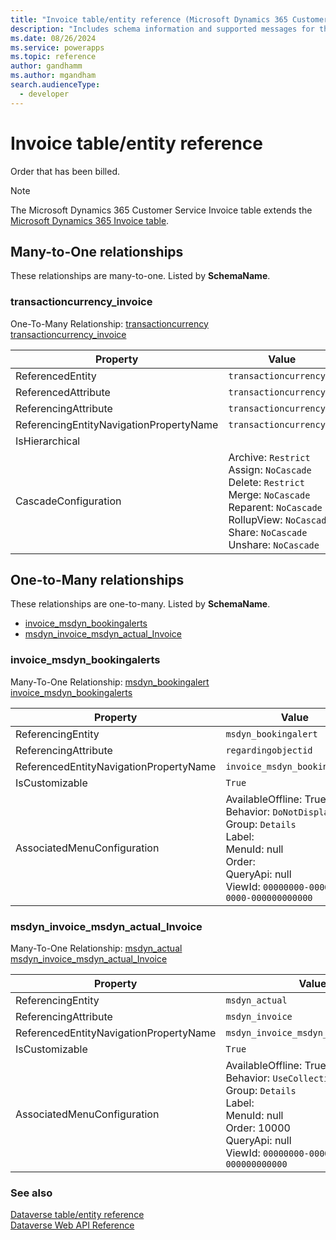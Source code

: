 ```yaml
---
title: "Invoice table/entity reference (Microsoft Dynamics 365 Customer Service)"
description: "Includes schema information and supported messages for the Invoice table/entity with Microsoft Dynamics 365 Customer Service."
ms.date: 08/26/2024
ms.service: powerapps
ms.topic: reference
author: gandhamm
ms.author: mgandham
search.audienceType: 
  - developer
---
```


# Invoice table/entity reference

Order that has been billed.

> [!NOTE]
> The Microsoft Dynamics 365 Customer Service Invoice table extends the [Microsoft Dynamics 365 Invoice table](/dynamics365/developer/entities/invoice).




## Many-to-One relationships

These relationships are many-to-one. Listed by **SchemaName**.

### <a name="BKMK_transactioncurrency_invoice"></a> transactioncurrency_invoice

One-To-Many Relationship: [transactioncurrency transactioncurrency_invoice](transactioncurrency.md#BKMK_transactioncurrency_invoice)

|Property|Value|
|---|---|
|ReferencedEntity|`transactioncurrency`|
|ReferencedAttribute|`transactioncurrencyid`|
|ReferencingAttribute|`transactioncurrencyid`|
|ReferencingEntityNavigationPropertyName|`transactioncurrencyid`|
|IsHierarchical||
|CascadeConfiguration|Archive: `Restrict`<br />Assign: `NoCascade`<br />Delete: `Restrict`<br />Merge: `NoCascade`<br />Reparent: `NoCascade`<br />RollupView: `NoCascade`<br />Share: `NoCascade`<br />Unshare: `NoCascade`|


## One-to-Many relationships

These relationships are one-to-many. Listed by **SchemaName**.

- [invoice_msdyn_bookingalerts](#BKMK_invoice_msdyn_bookingalerts)
- [msdyn_invoice_msdyn_actual_Invoice](#BKMK_msdyn_invoice_msdyn_actual_Invoice)

### <a name="BKMK_invoice_msdyn_bookingalerts"></a> invoice_msdyn_bookingalerts

Many-To-One Relationship: [msdyn_bookingalert invoice_msdyn_bookingalerts](msdyn_bookingalert.md#BKMK_invoice_msdyn_bookingalerts)

|Property|Value|
|---|---|
|ReferencingEntity|`msdyn_bookingalert`|
|ReferencingAttribute|`regardingobjectid`|
|ReferencedEntityNavigationPropertyName|`invoice_msdyn_bookingalerts`|
|IsCustomizable|`True`|
|AssociatedMenuConfiguration|AvailableOffline: True<br />Behavior: `DoNotDisplay`<br />Group: `Details`<br />Label: <br />MenuId: null<br />Order: <br />QueryApi: null<br />ViewId: `00000000-0000-0000-0000-000000000000`|

### <a name="BKMK_msdyn_invoice_msdyn_actual_Invoice"></a> msdyn_invoice_msdyn_actual_Invoice

Many-To-One Relationship: [msdyn_actual msdyn_invoice_msdyn_actual_Invoice](msdyn_actual.md#BKMK_msdyn_invoice_msdyn_actual_Invoice)

|Property|Value|
|---|---|
|ReferencingEntity|`msdyn_actual`|
|ReferencingAttribute|`msdyn_invoice`|
|ReferencedEntityNavigationPropertyName|`msdyn_invoice_msdyn_actual_Invoice`|
|IsCustomizable|`True`|
|AssociatedMenuConfiguration|AvailableOffline: True<br />Behavior: `UseCollectionName`<br />Group: `Details`<br />Label: <br />MenuId: null<br />Order: 10000<br />QueryApi: null<br />ViewId: `00000000-0000-0000-0000-000000000000`|



### See also

[Dataverse table/entity reference](../about-entity-reference.md)  
[Dataverse Web API Reference](/power-apps/developer/data-platform/webapi/reference/about)   

